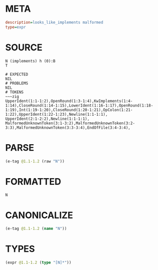 # META
~~~ini
description=looks_like_implements malformed
type=expr
~~~
# SOURCE
~~~roc
N (implements) h (0):B
T
~~~
~~~
# EXPECTED
NIL
# PROBLEMS
NIL
# TOKENS
~~~zig
UpperIdent(1:1-1:2),OpenRound(1:3-1:4),KwImplements(1:4-1:14),CloseRound(1:14-1:15),LowerIdent(1:16-1:17),OpenRound(1:18-1:19),Int(1:19-1:20),CloseRound(1:20-1:21),OpColon(1:21-1:22),UpperIdent(1:22-1:23),Newline(1:1-1:1),
UpperIdent(2:1-2:2),Newline(1:1-1:1),
MalformedUnknownToken(3:1-3:2),MalformedUnknownToken(3:2-3:3),MalformedUnknownToken(3:3-3:4),EndOfFile(3:4-3:4),
~~~
# PARSE
~~~clojure
(e-tag @1.1-1.2 (raw "N"))
~~~
# FORMATTED
~~~roc
N
~~~
# CANONICALIZE
~~~clojure
(e-tag @1.1-1.2 (name "N"))
~~~
# TYPES
~~~clojure
(expr @1.1-1.2 (type "[N]*"))
~~~
